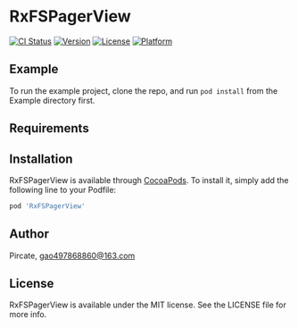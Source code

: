 # RxFSPagerView

[![CI Status](https://img.shields.io/travis/Pircate/RxFSPagerView.svg?style=flat)](https://travis-ci.org/Pircate/RxFSPagerView)
[![Version](https://img.shields.io/cocoapods/v/RxFSPagerView.svg?style=flat)](https://cocoapods.org/pods/RxFSPagerView)
[![License](https://img.shields.io/cocoapods/l/RxFSPagerView.svg?style=flat)](https://cocoapods.org/pods/RxFSPagerView)
[![Platform](https://img.shields.io/cocoapods/p/RxFSPagerView.svg?style=flat)](https://cocoapods.org/pods/RxFSPagerView)

## Example

To run the example project, clone the repo, and run `pod install` from the Example directory first.

## Requirements

## Installation

RxFSPagerView is available through [CocoaPods](https://cocoapods.org). To install
it, simply add the following line to your Podfile:

```ruby
pod 'RxFSPagerView'
```

## Author

Pircate, gao497868860@163.com

## License

RxFSPagerView is available under the MIT license. See the LICENSE file for more info.
